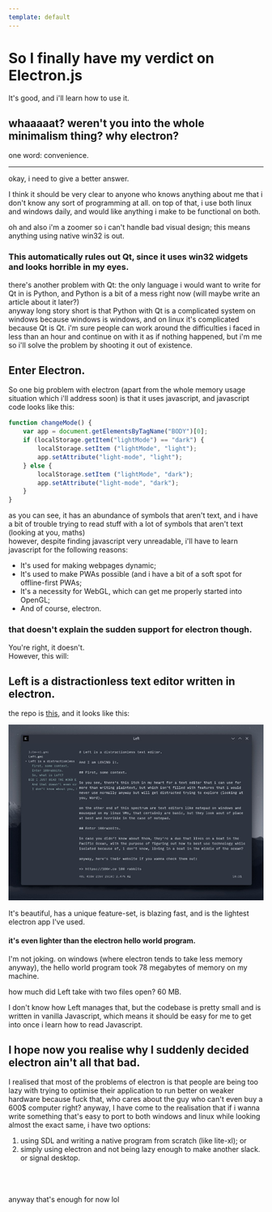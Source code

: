 ```yaml
---
template: default
---
```


# So I finally have my verdict on Electron.js

It's good, and i'll learn how to use it.

## whaaaaat? weren't you into the whole minimalism thing? why electron?

one word: convenience.

---

okay, i need to give a better answer.

I think it should be very clear to anyone who knows anything about me that i don't know any sort of programming at all. on top of that, i use both linux and windows daily, and would like anything i make to be functional on both.

oh and also i'm a zoomer so i can't handle bad visual design; this means anything using native win32 is out.

### This automatically rules out Qt, since it uses win32 widgets and looks horrible in my eyes.

there's another problem with Qt: the only language i would want to write for Qt in is Python, and Python is a bit of a mess right now (will maybe write an article about it later?) <br>
anyway long story short is that Python with Qt is a complicated system on windows because windows is windows, and on linux it's complicated because Qt is Qt. i'm sure people can work around the difficulties i faced in less than an hour and continue on with it as if nothing happened, but i'm me so i'll solve the problem by shooting it out of existence.

## Enter Electron.

So one big problem with electron (apart from the whole memory usage situation which i'll address soon) is that it uses javascript, and javascript code looks like this:

```javascript
function changeMode() {
    var app = document.getElementsByTagName("BODY")[0];
    if (localStorage.getItem("lightMode") == "dark") {
        localStorage.setItem ("lightMode", "light");
        app.setAttribute("light-mode", "light");
    } else {
        localStorage.setItem ("lightMode", "dark");
        app.setAttribute("light-mode", "dark");
    }		
}
```

as you can see, it has an abundance of symbols that aren't text, and i have a bit of trouble trying to read stuff with a lot of symbols that aren't text (looking at you, maths) <br>
however, despite finding javascript very unreadable, i'll have to learn javascript for the following reasons:

- It's used for making webpages dynamic;
- It's used to make PWAs possible (and i have a bit of a soft spot for offline-first PWAs;
- It's a necessity for WebGL, which can get me properly started into OpenGL;
- And of course, electron.

### that doesn't explain the sudden support for electron though.

You're right, it doesn't. <br>
However, this will:

## Left is a distractionless text editor written in electron.

the repo is [this](https://github.com/hundredrabbits/Left), and it looks like this:

![Left, a distractionless text editor](Left.jpg)

It's beautiful, has a unique feature-set, is blazing fast, and is the lightest electron app I've used.

#### it's even lighter than the electron hello world program.

I'm not joking. on windows (where electron tends to take less memory anyway), the hello world program took 78 megabytes of memory on my machine.

how much did Left take with two files open? 60 MB.

I don't know how Left manages that, but the codebase is pretty small and is written in vanilla Javascript, which means it should be easy for me to get into once i learn how to read Javascript.

## I hope now you realise why I suddenly decided electron ain't all that bad.

I realised that most of the problems of electron is that people are being too lazy with trying to optimise their application to run better on weaker hardware because fuck that, who cares about the guy who can't even buy a 600$ computer right?
anyway, I have come to the realisation that if i wanna write something that's easy to port to both windows and linux while looking almost the exact same, i have two options:

1. using SDL and writing a native program from scratch (like lite-xl); or
2. simply using electron and not being lazy enough to make another slack. or signal desktop.

<br><br><br>
anyway that's enough for now lol
